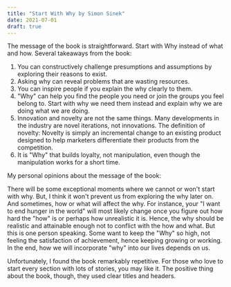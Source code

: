 ```yaml
---
title: "Start With Why by Simon Sinek"
date: 2021-07-01
draft: true
---
```


The message of the book is straightforward. Start with Why instead of what and how. Several takeaways from the book: 

1. You can constructively challenge presumptions and assumptions by exploring their reasons to exist.
2. Asking why can reveal problems that are wasting resources.
3. You can inspire people if you explain the why clearly to them.
4. "Why" can help you find the people you need or join the groups you feel belong to. Start with why we need them instead and explain why we are doing what we are doing. 
5. Innovation and novelty are not the same things. Many developments in the industry are novel iterations, not innovations. The definition of novelty: Novelty is simply an incremental change to an existing product designed to help marketers differentiate their products from the competition.
6. It is "Why" that builds loyalty, not manipulation, even though the manipulation works for a short time.

My personal opinions about the message of the book:

There will be some exceptional moments where we cannot or won't start with why. But, I think it won't prevent us from exploring the why later on. And sometimes, how or what will affect the why. For instance, your "I want to end hunger in the world" will most likely change once you figure out how hard the "how" is or perhaps how unrealistic it is. Hence, the why should be realistic and attainable enough not to conflict with the how and what. But this is one person speaking. Some want to keep the "Why" so high, not feeling the satisfaction of achievement, hence keeping growing or working. In the end, how we will incorporate "why" into our lives depends on us.

Unfortunately, I found the book remarkably repetitive. For those who love to start every section with lots of stories, you may like it. The positive thing about the book, though, they used clear titles and headers.